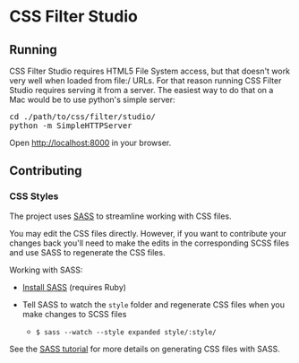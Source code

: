 CSS Filter Studio
=================

Running
-------

CSS Filter Studio requires HTML5 File System access, but that doesn't work very well when loaded from file:/ URLs. For that reason running CSS Filter Studio requires serving it from a server. The easiest way to do that on a Mac would be to use python's simple server:

<pre>
cd ./path/to/css/filter/studio/
python -m SimpleHTTPServer
</pre>

Open [http://localhost:8000](http://localhost:8000) in your browser.  


Contributing
------------

### CSS Styles
The project uses [SASS](http://sass-lang.com/) to streamline working with CSS files. 

You may edit the CSS files directly. However, if you want to contribute your changes back you'll need to make the edits in the corresponding SCSS files and use SASS to regenerate the CSS files.                                                                  

Working with SASS:    

- [Install SASS](http://sass-lang.com/download.html) (requires Ruby)

- Tell SASS to watch the `style` folder and regenerate CSS files when you make changes to SCSS files  
    - `$ sass --watch --style expanded style/:style/`

See the [SASS tutorial](http://sass-lang.com/tutorial.html) for more details on generating CSS files with SASS. 


